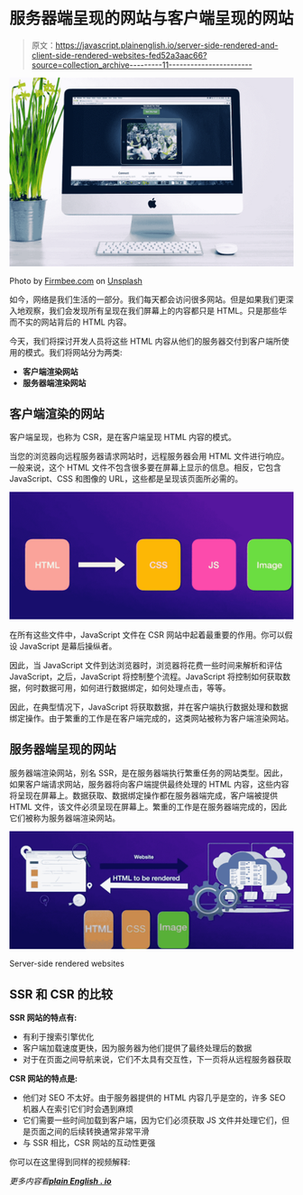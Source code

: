 # 服务器端呈现的网站与客户端呈现的网站

> 原文：<https://javascript.plainenglish.io/server-side-rendered-and-client-side-rendered-websites-fed52a3aac66?source=collection_archive---------11----------------------->

![](img/57409a61084e4bcaba9d0426e2f6dd2e.png)

Photo by [Firmbee.com](https://unsplash.com/@firmbee?utm_source=medium&utm_medium=referral) on [Unsplash](https://unsplash.com?utm_source=medium&utm_medium=referral)

如今，网络是我们生活的一部分。我们每天都会访问很多网站。但是如果我们更深入地观察，我们会发现所有呈现在我们屏幕上的内容都只是 HTML。只是那些华而不实的网站背后的 HTML 内容。

今天，我们将探讨开发人员将这些 HTML 内容从他们的服务器交付到客户端所使用的模式。我们将网站分为两类:

*   **客户端渲染网站**
*   **服务器端渲染网站**

## 客户端渲染的网站

客户端呈现，也称为 CSR，是在客户端呈现 HTML 内容的模式。

当您的浏览器向远程服务器请求网站时，远程服务器会用 HTML 文件进行响应。一般来说，这个 HTML 文件不包含很多要在屏幕上显示的信息。相反，它包含 JavaScript、CSS 和图像的 URL，这些都是呈现该页面所必需的。

![](img/c4d1eea21233003a60e50c218a9162e0.png)

在所有这些文件中，JavaScript 文件在 CSR 网站中起着最重要的作用。你可以假设 JavaScript 是幕后操纵者。

因此，当 JavaScript 文件到达浏览器时，浏览器将花费一些时间来解析和评估 JavaScript，之后，JavaScript 将控制整个流程。JavaScript 将控制如何获取数据，何时数据可用，如何进行数据绑定，如何处理点击，等等。

因此，在典型情况下，JavaScript 将获取数据，并在客户端执行数据处理和数据绑定操作。由于繁重的工作是在客户端完成的，这类网站被称为客户端渲染网站。

## 服务器端呈现的网站

服务器端渲染网站，别名 SSR，是在服务器端执行繁重任务的网站类型。因此，如果客户端请求网站，服务器将向客户端提供最终处理的 HTML 内容，这些内容将呈现在屏幕上。数据获取、数据绑定操作都在服务器端完成，客户端被提供 HTML 文件，该文件必须呈现在屏幕上。繁重的工作是在服务器端完成的，因此它们被称为服务器端渲染网站。

![](img/09ea4a77c51487cae5723346e01be7b5.png)

Server-side rendered websites

## SSR 和 CSR 的比较

**SSR 网站的特点有:**

*   有利于搜索引擎优化
*   客户端加载速度更快，因为服务器为他们提供了最终处理后的数据
*   对于在页面之间导航来说，它们不太具有交互性，下一页将从远程服务器获取

**CSR 网站的特点是:**

*   他们对 SEO 不太好。由于服务器提供的 HTML 内容几乎是空的，许多 SEO 机器人在索引它们时会遇到麻烦
*   它们需要一些时间加载到客户端，因为它们必须获取 JS 文件并处理它们，但是页面之间的后续转换通常非常平滑
*   与 SSR 相比，CSR 网站的互动性更强

你可以在这里得到同样的视频解释:

*更多内容看*[***plain English . io***](http://plainenglish.io/)